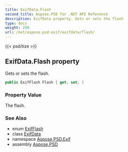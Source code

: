 ```yaml
---
title: ExifData.Flash
second_title: Aspose.PSD for .NET API Reference
description: ExifData property. Gets or sets the flash
type: docs
weight: 250
url: /net/aspose.psd.exif/exifdata/flash/
---
```

{{< psd/tize >}}
## ExifData.Flash property

Gets or sets the flash.

```csharp
public ExifFlash Flash { get; set; }
```

### Property Value

The flash.

### See Also

* enum [ExifFlash](../../../aspose.psd.exif.enums/exifflash/)
* class [ExifData](../)
* namespace [Aspose.PSD.Exif](../../exifdata/)
* assembly [Aspose.PSD](../../../)


